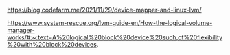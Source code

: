 https://blog.codefarm.me/2021/11/29/device-mapper-and-linux-lvm/

https://www.system-rescue.org/lvm-guide-en/How-the-logical-volume-manager-works/#:~:text=A%20logical%20block%20device%20such,of%20flexibility%20with%20block%20devices.